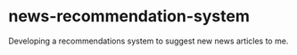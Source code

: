 # news-recommendation-system
Developing a recommendations system to suggest new news articles to me. 
